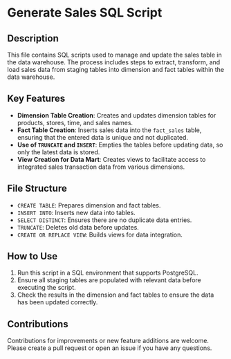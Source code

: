 # Generate Sales SQL Script

## Description
This file contains SQL scripts used to manage and update the sales table in the data warehouse. The process includes steps to extract, transform, and load sales data from staging tables into dimension and fact tables within the data warehouse.

## Key Features
- **Dimension Table Creation**: Creates and updates dimension tables for products, stores, time, and sales names.
- **Fact Table Creation**: Inserts sales data into the `fact_sales` table, ensuring that the entered data is unique and not duplicated.
- **Use of `TRUNCATE` and `INSERT`**: Empties the tables before updating data, so only the latest data is stored.
- **View Creation for Data Mart**: Creates views to facilitate access to integrated sales transaction data from various dimensions.

## File Structure
- `CREATE TABLE`: Prepares dimension and fact tables.
- `INSERT INTO`: Inserts new data into tables.
- `SELECT DISTINCT`: Ensures there are no duplicate data entries.
- `TRUNCATE`: Deletes old data before updates.
- `CREATE OR REPLACE VIEW`: Builds views for data integration.

## How to Use
1. Run this script in a SQL environment that supports PostgreSQL.
2. Ensure all staging tables are populated with relevant data before executing the script.
3. Check the results in the dimension and fact tables to ensure the data has been updated correctly.

## Contributions
Contributions for improvements or new feature additions are welcome. Please create a pull request or open an issue if you have any questions.
